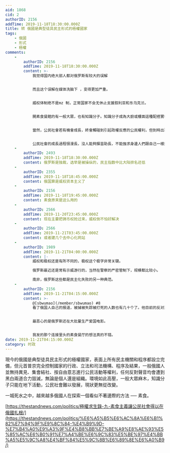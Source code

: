 ```yaml
---
aid: 1868
cid: 2
authorID: 2156
addTime: 2019-11-18T18:30:00.000Z
title: 转 俄國是典型徒具民主形式的極權國家
tags:
    - 俄國
    - 形式
    - 極權
comments:
    -
        authorID: 2156
        addTime: 2019-11-18T18:30:00.000Z
        content: >-
            我觉得国内绝大部人都对俄罗斯有较大的误解


            而且这个误解在媒体洗脑下 ，变得更加严重。


            威权体制绝不是mz 制，正常国家不会无休止支援叙利亚和东乌克兰。


            開素食餐館的有一般大眾，也有知識分子。知識分子成為大廚或樓面這種配搭實在奇葩，在煮食或與人客閒聊之間一套有關素食和社會的思想系統逐漸成形，並經由素食餐館的網絡傳遍社會。素食直接讓人聯想起動物權利，亦會聯繫到生態環境保護和食物安全知情權，這些會引起對公民基本權利的認識和探討，由於從衣食住行等貼身生活切入的權利人民容易明白亦願意爭取，俄國公民社會近幾年終有發展，雖然不著痕跡，其實也好，如此不易引起政權反應，公民社會才有機會扎根成長。


            當然，公民社會若有機會成長，終會觸碰到引起政權反應的公民權利，但到時出現的社會運動有人民廣泛支持，才有機會成功。


            公民社會的成長過程很漫長，沒人能夠揠苗助長，不能強求身邊人們跟自己一樣擁抱自由、平等、博愛並為此獻身，但可鼓勵他們一星期素食一餐的吧，他們多半會的，是嗎？
    -
        authorID: 2493
        addTime: 2019-11-18T18:30:00.000Z
        content: 俄罗斯是独裁，选举是被操纵的，民主指数中比大陆排名还低
    -
        authorID: 2355
        addTime: 2019-11-18T18:45:00.000Z
        content: 俄国算是威权资本主义了
    -
        authorID: 2156
        addTime: 2019-11-18T19:45:00.000Z
        content: 素食原来是这么用的
    -
        authorID: 2566
        addTime: 2019-11-20T23:45:00.000Z
        content: 现在主要把铸币权抢过来，威权倒不怕好解决
    -
        authorID: 2566
        addTime: 2019-11-21T03:45:00.000Z
        content: 或者建几个去中心化网站
    -
        authorID: 1989
        addTime: 2019-11-21T04:00:00.000Z
        content: |-
            威权和极权还是有所不同的，极权这个极字非常关键。

            俄罗斯最近还是常有示威游行的，当然在警察的严密管制下，规模都比较小。

            南非，俄罗斯这些都是民主化失败的另一种典范。
    -
        authorID: 2156
        addTime: 2019-11-21T04:15:00.000Z
        content: >-
            @[sbwumao](/member/sbwumao) #8
            看了俄国人自己的报道，被捕被失踪被打死的人数也有几十个了。他目前的反对派基本就跟黄之峰一样，你很难讲他不跟当权派没有交易。因为死去的那一拨人是真的死了。还有大把的人被赶走。


            最恶心的是俄罗斯还在大批量生产爱国电影。


            我发的那个连接里头的素食餐厅的想法真的不错。
date: 2019-11-21T04:15:00.000Z
category: 时政
---
```


現今的俄國是典型徒具民主形式的極權國家，表面上所有民主機關和程序都設立完備，但元首普京完全控制國家的行政、立法和司法機構、程序及結果，一般俄國人並無持異見、集會結社、按自由意志進行公民活動等權利，任何反對聲音均會遭到黑白兩道合力毀滅，無論是個人還是組織。環境如此高壓，一般大眾麻木，知識分子只能在地下活動，公民社會難以發展，現狀更無從改變。

一城死水之中，越來越多俄國人在探索一個看似不著邊際的方法 ── 素食。

[https://thestandnews.com/politics/極權求生錄-九-素食主義讓公民社會得以在俄國扎根/](https://thestandnews.com/politics/%E6%A5%B5%E6%AC%8A%E6%B1%82%E7%94%9F%E9%8C%84-%E4%B9%9D-%E7%B4%A0%E9%A3%9F%E4%B8%BB%E7%BE%A9%E8%AE%93%E5%85%AC%E6%B0%91%E7%A4%BE%E6%9C%83%E5%BE%97%E4%BB%A5%E5%9C%A8%E4%BF%84%E5%9C%8B%E6%89%8E%E6%A0%B9/)
